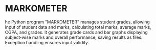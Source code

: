 # MARKOMETER
he Python program "MARKOMETER" manages student grades, allowing input of student data and marks, calculating total marks, average marks, CGPA, and grades. It generates grade cards and bar graphs displaying subject-wise marks and overall performance, saving results as files. Exception handling ensures input validity.
